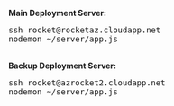 <strong>Main Deployment Server:</strong>
<pre>
ssh rocket@rocketaz.cloudapp.net
nodemon ~/server/app.js
</pre>
<br>
<strong>Backup Deployment Server:</strong>
<pre>
ssh rocket@azrocket2.cloudapp.net
nodemon ~/server/app.js
</pre>

